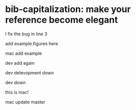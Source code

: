 # bib-capitalization: make your reference become elegant

I fix the bug in line 3

add example figures here

mac add example

dev add again

dev delevopment down

dev down

this is mac!

mac update master

